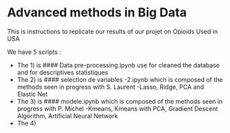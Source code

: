 # Advanced methods in Big Data 

This is instructions to replicate our results of our projet on Opioids Used in USA 

We have 5 scripts : 

- The 1) is #### Data pre-processing.ipynb use for cleaned the database and for descriptives statistiques 
- The 2) is #### selection de variables -2.ipynb which is composed of the methods seen in progress with S. Laurent 
    -Lasso, Ridge, PCA and Elastic Net 
- The 3) is #### modele.ipynb which is composed of the methods seen in progress with P. Michel
    -Kmeans, Kmeans with PCA, Gradient Descent Algorithm, Artificial Neural Network 
- The 4) 

